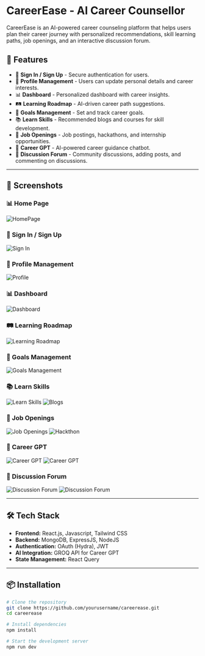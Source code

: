 # CareerEase - AI Career Counsellor

CareerEase is an AI-powered career counseling platform that helps users plan their career journey with personalized recommendations, skill learning paths, job openings, and an interactive discussion forum.

## 🚀 Features

- 🔐 **Sign In / Sign Up** - Secure authentication for users.
- 👤 **Profile Management** - Users can update personal details and career interests.
- 📊 **Dashboard** - Personalized dashboard with career insights.
- 🛤 **Learning Roadmap** - AI-driven career path suggestions.
- 🎯 **Goals Management** - Set and track career goals.
- 📚 **Learn Skills** - Recommended blogs and courses for skill development.
- 💼 **Job Openings** - Job postings, hackathons, and internship opportunities.
- 🤖 **Career GPT** - AI-powered career guidance chatbot.
- 💬 **Discussion Forum** - Community discussions, adding posts, and commenting on discussions.

---

## 📸 Screenshots

### 📊 Home Page
![HomePage](UiImages/home.jpg)

### 🔐 Sign In / Sign Up
![Sign In](screenshots/signin.jpg)

### 👤 Profile Management
![Profile](UiImages/profile.jpg)

### 📊 Dashboard
![Dashboard](UiImages/home.jpg)

### 🛤 Learning Roadmap
![Learning Roadmap](UiImages/roadmap.jpg)

### 🎯 Goals Management
![Goals Management](UiImages/goals.jpg)

### 📚 Learn Skills
![Learn Skills](UiImages/learnskills.jpg)
![Blogs](UiImages/blogs.jpg)

### 💼 Job Openings
![Job Openings](UiImages/job_openings.jpg)
![Hackthon](UiImages/hackthon.jpg)

### 🤖 Career GPT
![Career GPT](UiImages/gpt1.jpg)
![Career GPT](UiImages/gpt2.jpg)

### 💬 Discussion Forum
![Discussion Forum](UiImages/diss1.jpg)
![Discussion Forum](UiImages/discc2.jpg)

---

## 🛠 Tech Stack
- **Frontend:** React.js, Javascript, Tailwind CSS
- **Backend:** MongoDB, ExpressJS, NodeJS
- **Authentication:** OAuth (Hydra), JWT
- **AI Integration:** GROQ API for Career GPT
- **State Management:** React Query

---

## 📦 Installation

```sh
# Clone the repository
git clone https://github.com/yourusername/careerease.git
cd careerease

# Install dependencies
npm install

# Start the development server
npm run dev
```


